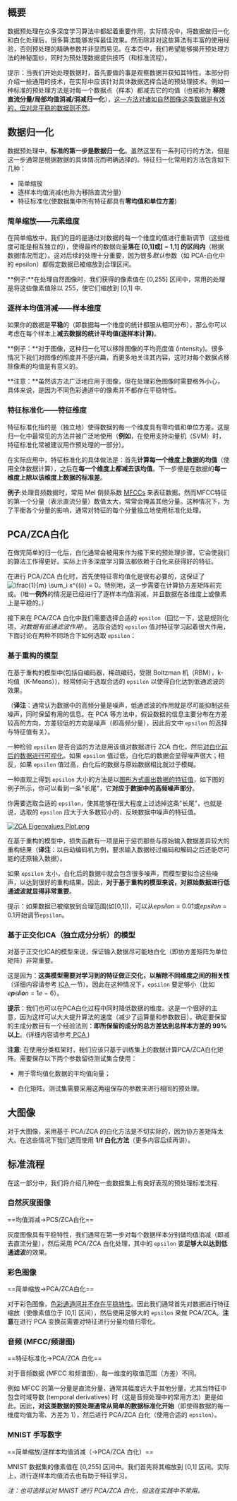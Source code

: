 ##   概要

数据预处理在众多深度学习算法中都起着重要作用，实际情况中，将数据做归一化和白化处理后，很多算法能够发挥最佳效果。然而除非对这些算法有丰富的使用经验，否则预处理的精确参数并非显而易见。在本页中，我们希望能够揭开预处理方法的神秘面纱，同时为预处理数据提供技巧（和标准流程）。 

提示：当我们开始处理数据时，首先要做的事是观察数据并获知其特性。本部分将介绍一些通用的技术，在实际中应该针对具体数据选择合适的预处理技术。例如一种标准的预处理方法是对每一个数据点（样本）都减去它的均值（也被称为 **移除直流分量/局部均值消减/消减归一化**），<u>这一方法对诸如自然图像这类数据是有效的，但对非平稳的数据则不然</u>。 

##   数据归一化

数据预处理中，**标准的第一步是数据归一化**。虽然这里有一系列可行的方法，但是这一步通常是根据数据的具体情况而明确选择的。特征归一化常用的方法包含如下几种： 

*  简单缩放 
*  逐样本均值消减(也称为移除直流分量) 
*  特征标准化(使数据集中所有特征都具有**零均值和单位方差**) 

### 简单缩放——元素维度

在简单缩放中，我们的目的是通过对数据的每一个维度的值进行重新调节（这些维度可能是相互独立的），使得最终的数据向量**落在 [0,1]或[ − 1,1] 的区间内**（根据数据情况而定）。这对后续的处理十分重要，因为很多*默认*参数（如 PCA-白化中的 epsilon）都假定数据已被缩放到合理区间。 

**例子:**在处理自然图像时，我们获得的像素值在 [0,255] 区间中，常用的处理是将这些像素值除以 255，使它们缩放到 [0,1] 中. 

### 逐样本均值消减——样本维度

如果你的数据是**平稳**的（即数据每一个维度的统计都服从相同分布），那么你可以考虑在每个样本上**减去数据的统计平均值(逐样本计算)**。 

**例子：**对于图像，这种归一化可以移除图像的平均亮度值 (intensity)。很多情况下我们对图像的照度并不感兴趣，而更多地关注其内容，这时对每个数据点移除像素的均值是有意义的。

**注意：**虽然该方法广泛地应用于图像，但在处理彩色图像时需要格外小心，具体来说，是因为不同色彩通道中的像素并不都存在平稳特性。 

### 特征标准化——特征维度

特征标准化指的是（独立地）使得数据的每一个维度具有零均值和单位方差。这是归一化中最常见的方法并被广泛地使用（**例如**，在使用支持向量机（SVM）时，特征标准化常被建议用作预处理的一部分）。

在实际应用中，特征标准化的具体做法是：首先**计算每一个维度上数据的均值**（使用全体数据计算），之后在**每一个维度上都减去该均值**。下一步便是在数据的**每一维度上除以该维度上数据的标准差**。 

**例子**:处理音频数据时，常用 Mel 倒频系数 [MFCCs](http://en.wikipedia.org/wiki/Mel-frequency_cepstrum) 来表征数据。然而MFCC特征的第一个分量（表示直流分量）数值太大，常常会掩盖其他分量。这种情况下，为了平衡各个分量的影响，通常对特征的每个分量独立地使用标准化处理。 

## PCA/ZCA白化

在做完简单的归一化后，白化通常会被用来作为接下来的预处理步骤，它会使我们的算法工作得更好。实际上许多深度学习算法都依赖于白化来获得好的特征。 

在进行 PCA/ZCA 白化时，首先使特征零均值化是很有必要的，这保证了 ![ \frac{1}{m} \sum_i x^{(i)} = 0 ](http://ufldl.stanford.edu/wiki/images/math/e/3/8/e38353138423fe3c99226921e02ee649.png)。特别地，这一步需要在计算协方差矩阵前完成。（唯一**例外**的情况是已经进行了逐样本均值消减，并且数据在各维度上或像素上是平稳的。） 

接下来在 PCA/ZCA 白化中我们需要选择合适的 `epsilon`（回忆一下，这是规则化项，*对数据有低通滤波作用*）。 选取合适的 `epsilon` 值对特征学习起着很大作用，下面讨论在两种不同场合下如何选取 `epsilon`： 

###   基于重构的模型

在基于重构的模型中(包括自编码器，稀疏编码，受限 Boltzman 机（RBM），k-均值（K-Means）)，经常倾向于选取合适的 `epsilon` 以使得白化达到低通滤波的效果。

（**译注**：通常认为数据中的高频分量是噪声，低通滤波的作用就是尽可能抑制这些噪声，同时保留有用的信息。在 PCA 等方法中，假设数据的信息主要分布在方差较高的方向，方差较低的方向是噪声（即高频分量），因此后文中 `epsilon` 的选择与特征值有关）。

一种检验 `epsilon` 是否合适的方法是用该值对数据进行 ZCA 白化，然后<u>对白化前后的数据进行可视化</u>。如果 `epsilon` 值过低，白化后的数据会显得噪声很大；相反，如果 `epsilon` 值过高，白化后的数据与原始数据相比就过于模糊。

一种直观上得到 `epsilon` 大小的方法是以<u>图形方式画出数据的特征值</u>，如下图的例子所示，你可以看到一条"长尾"，它**对应于数据中的高频噪声部分**。

你需要选取合适的 `epsilon`，使其能够在很大程度上过滤掉这条"长尾"，也就是说，选取的 `epsilon` 应大于大多数较小的、反映数据中噪声的特征值。 

[![ZCA Eigenvalues Plot.png](http://ufldl.stanford.edu/wiki/images/9/91/ZCA_Eigenvalues_Plot.png)](http://ufldl.stanford.edu/wiki/index.php/File:ZCA_Eigenvalues_Plot.png) 

在基于重构的模型中，损失函数有一项是用于惩罚那些与原始输入数据差异较大的重构结果（**译注**：以自动编码机为例，要求输入数据经过编码和解码之后还能尽可能的还原输入数据）。

如果 `epsilon` 太小，白化后的数据中就会包含很多噪声，而模型要拟合这些噪声，以达到很好的重构结果。因此，**对于基于重构的模型来说，对原始数据进行低通滤波就显得非常重要**。 

提示：如果数据已被缩放到合理范围(如[0,1])，可以从*epsilon* = 0.01或*epsilon* = 0.1开始调节`epsilon`。 

###   基于正交化ICA（独立成分分析）的模型

对基于正交化ICA的模型来说，保证输入数据尽可能地白化（即协方差矩阵为单位矩阵）非常重要。

这是因为：**这类模型需要对学习到的特征做正交化，以解除不同维度之间的相关性**（详细内容请参考 [ ICA ](http://ufldl.stanford.edu/wiki/index.php/Independent_Component_Analysis) 一节）。因此在这种情况下，`epsilon` 要足够小（比如 *e**p**s**i**l**o**n* = 1*e* − 6）。 

**提示**：我们也可以在PCA白化过程中同时降低数据的维度。这是一个很好的主意，因为这样可以大大提升算法的速度（减少了运算量和参数数目）。确定要保留的主成分数目有一个经验法则：**即所保留的成分的总方差达到总样本方差的 99% 以上**。(详细内容请参考[ PCA ](http://ufldl.stanford.edu/wiki/index.php/PCA#Number_of_components_to_retain)) 

**注意**: 在使用分类框架时，我们应该只基于训练集上的数据计算PCA/ZCA白化矩阵。需要保存以下两个参数留待测试集合使用：

* 用于零均值化数据的平均值向量；

* 白化矩阵。测试集需要采用这两组保存的参数来进行相同的预处理。 

##   大图像

对于大图像，采用基于 PCA/ZCA 的白化方法是不切实际的，因为协方差矩阵太大。在这些情况下我们退而使用 **1/f 白化方法**（更多内容后续再讲）。 

##   标准流程

在这一部分中，我们将介绍几种在一些数据集上有良好表现的预处理标准流程. 

###   自然灰度图像

==均值消减->PCS/ZCA白化==

灰度图像具有平稳特性，我们通常在第一步对每个数据样本分别做均值消减（即减去直流分量），然后采用 PCA/ZCA 白化处理，其中的 `epsilon` 要**足够大以达到低通滤波**的效果。 

###   彩色图像

==简单缩放->PCA/ZCA白化==

对于彩色图像，<u>色彩通道间并不存在平稳特性</u>。因此我们通常首先对数据进行特征缩放（使像素值位于 [0,1] 区间），然后使用足够大的 `epsilon` 来做 PCA/ZCA。**注意**在进行 PCA 变换前需要对特征进行分量均值归零化。 

###   音频 (MFCC/频谱图)

==特征标准化->PCA/ZCA 白化==

对于音频数据 (MFCC 和频谱图)，每一维度的取值范围（方差）不同。

例如 MFCC  的第一分量是直流分量，通常其幅度远大于其他分量，尤其当特征中包含时域导数 (temporal derivatives)  时（这是音频处理中的常用方法）更是如此。因此，**对这类数据的预处理通常从简单的数据标准化开始**（即使得数据的每一维度均值为零、方差为 1），然后进行  PCA/ZCA 白化（使用合适的 `epsilon`）。 

###   MNIST 手写数字

==简单缩放/逐样本均值消减（->PCA/ZCA 白化）==

MNIST 数据集的像素值在 [0,255] 区间中。我们首先将其缩放到 [0,1] 区间。实际上，进行逐样本均值消去也有助于特征学习。

*注：也可选择以对 MNIST 进行 PCA/ZCA 白化，但这在实践中不常用。* 